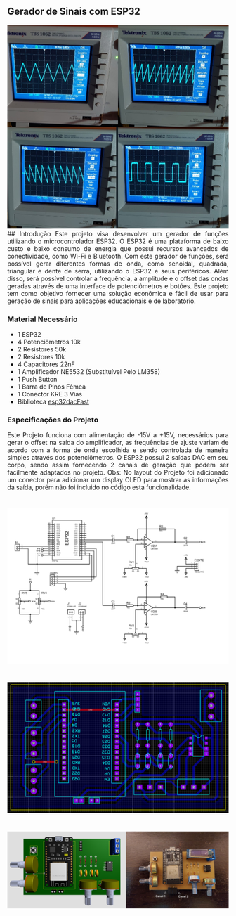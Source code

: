 ## Gerador de Sinais com ESP32
<img src="https://github.com/lfs676/ESP32-Gerador-de-Sinais/blob/main/Images/WaveForms.jpg?raw=true">

<div>
  <div align="justify">
## Introdução
Este projeto visa desenvolver um gerador de funções utilizando o microcontrolador ESP32. O ESP32 é uma plataforma de baixo custo e baixo consumo de energia que possui recursos avançados de conectividade, como Wi-Fi e Bluetooth. Com este gerador de funções, será possível gerar diferentes formas de onda, como senoidal, quadrada, triangular e dente de serra, utilizando o ESP32 e seus periféricos. Além disso, será possível controlar a frequência, a amplitude e o offset das ondas geradas através de uma interface de potenciômetros e botões. Este projeto tem como objetivo fornecer uma solução econômica e fácil de usar para geração de sinais para aplicações educacionais e de laboratório.

### Material Necessário
- 1 ESP32
- 4 Potenciômetros 10k
- 2 Resistores 50k
- 2 Resistores 10k
- 4 Capacitores 22nF
- 1 Amplificador NE5532 (Substituível Pelo LM358)
- 1 Push Button
- 1 Barra de Pinos Fêmea
- 1 Conector KRE 3 Vias
- Biblioteca [esp32dacFast](https://github.com/tuliomoreira77/esp32dacFast)

### Especificações do Projeto
Este Projeto funciona com alimentação de -15V a +15V, necessários para gerar o offset na saída do amplificador, as frequências de ajuste variam de acordo com a forma de onda escolhida e sendo controlada de maneira simples através dos potenciômetros. O ESP32 possui 2 saídas DAC em seu corpo, sendo assim fornecendo 2 canais de geração que podem ser facilmente adaptados no projeto.
Obs: No layout do Projeto foi adicionado um conector para adicionar um display OLED para mostrar as informações da saída, porém não foi incluido no código esta funcionalidade.

#
#
<img src="https://github.com/lfs676/ESP32-Gerador-de-Sinais/blob/main/Images/Schematic.jpg?raw=true">

#
#
<img src="https://github.com/lfs676/ESP32-Gerador-de-Sinais/blob/main/Images/Layout.png?raw=true">

#
#
<img src="https://github.com/lfs676/ESP32-Gerador-de-Sinais/blob/main/Images/Project.jpg?raw=true">

